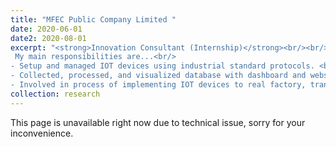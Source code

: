 ```yaml
---
title: "MFEC Public Company Limited "
date: 2020-06-01
date2: 2020-08-01
excerpt: "<strong>Innovation Consultant (Internship)</strong><br/><br/> During an internship at MFEC Public Limited Company, one of Thailand’s largest system integrator companies, I got to work on improving a factory’s efficiency, sustainability, and safety. It sparked my interest in cyber-physical systems (CPS) with robotics and made me excited about its potential to drastically transform Thailand factories. <br/>
 My main responsibilities are...<br/>
- Setup and managed IOT devices using industrial standard protocols. <br/>
- Collected, processed, and visualized database with dashboard and webserver.<br/>
- Involved in process of implementing IOT devices to real factory, transforming factory from offline to online.<br/><img src='/images/projects_images/mfec1.jpg' width='400' height='400'><br/> <img src='/images/projects_images/mfec2.jpg' width='400' height='400'>"
collection: research
---
```

This page is unavailable right now due to technical issue, sorry for your inconvenience.